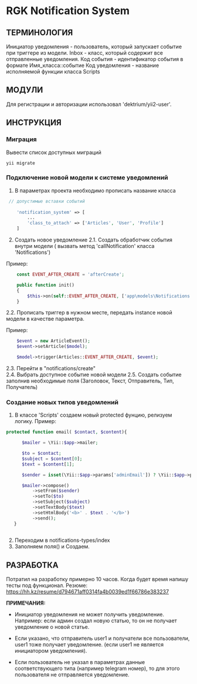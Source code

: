RGK Notification System
============================

ТЕРМИНОЛОГИЯ
------------

Инициатор уведомления - пользователь, который запускает событие при триггере из модели.
Inbox - класс, который содержит все отправленные уведомления.
Код события - идентификатор события в формате Имя_класса::событие
Код уведомления - название исполняемой функции класса Scripts


МОДУЛИ
------------

Для регистрации и авторизации использовал 'dektrium/yii2-user'.


ИНСТРУКЦИЯ
------------
### Миграция
Вывести список доступных миграций

~~~
yii migrate
~~~

### Подключение новой модели к системе уведомлений

1) В параметрах проекта необходимо прописать название класса

```php
 // допустимые вставки событий
 
    'notification_system' => [
		...
        'class_to_attach' => ['Articles', 'User', 'Profile']
    ]
```
2) Создать новое уведомление
2.1. Создать обработчик события внутри модели ( вызвать метод 'callNotification' класса 'Notifications')

Пример: 
```php
	const EVENT_AFTER_CREATE = 'afterCreate';

    public function init()
    {
        $this->on(self::EVENT_AFTER_CREATE, ['app\models\Notifications', 'callNotification'], 'Articles::EVENT_AFTER_CREATE');
    }
```	
2.2. Прописать триггер в нужном месте, передать instance новой модели в качестве параметра.

Пример:

```php
	$event = new ArticleEvent();
    $event->setArticle($model);

    $model->trigger(Articles::EVENT_AFTER_CREATE, $event);
```
			
2.3. Перейти в "notifications/create"	
2.4. Выбрать доступное событие новой модели
2.5. Создать событие заполнив необходимые поля (Заголовок, Текст, Отправитель, Тип, Получатель)


### Создание новых типов уведомлений

1) В классе 'Scripts' создаем новый protected фунцию, релизуем логику.
 Пример:
 
 ```php
protected function email( $contact, $content){

       $mailer = \Yii::$app->mailer;

       $to = $contact;
       $subject = $content[0];
       $text = $content[1];

       $sender = isset(\Yii::$app->params['adminEmail']) ? \Yii::$app->params['adminEmail'] : 'no-reply@example.com';

       $mailer->compose()
           ->setFrom($sender)
           ->setTo($to)
           ->setSubject($subject)
           ->setTextBody($text)
           ->setHtmlBody('<b>' . $text . '</b>')
           ->send();
    } 
	
```
2) Переходим в notifications-types/index
3) Заполняем поля() и Создаем.


РАЗРАБОТКА
-------------

Потратил на разработку примерно 10 часов. Когда будет время напишу тесты под функционал. Резюме: https://hh.kz/resume/d794671aff0314fa4b0039ed1f66786e383237

**ПРИМЕЧАНИЯ:**
- Инициатор уведомления не может получить уведомление. Например: если админ создал новую статью, то он не получает уведомление о новой статье.

- Если указано, что отправитель user1 и получатели все пользователи, user1 тоже получает уведомление. (если user1 не является инициатором уведомления).

- Если пользователь не указал в параметрах данные соответствующего типа (например telegram номер), то для этого пользователя не отправляется уведомление.
